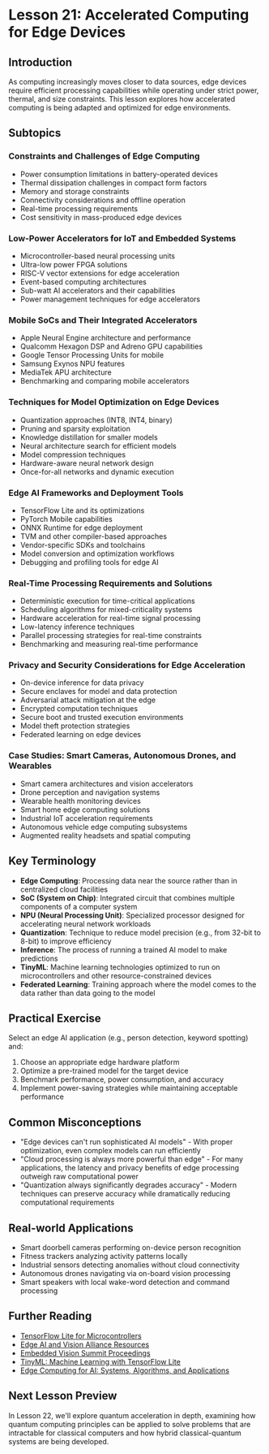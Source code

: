 # Lesson 21: Accelerated Computing for Edge Devices

## Introduction
As computing increasingly moves closer to data sources, edge devices require efficient processing capabilities while operating under strict power, thermal, and size constraints. This lesson explores how accelerated computing is being adapted and optimized for edge environments.

## Subtopics

### Constraints and Challenges of Edge Computing
- Power consumption limitations in battery-operated devices
- Thermal dissipation challenges in compact form factors
- Memory and storage constraints
- Connectivity considerations and offline operation
- Real-time processing requirements
- Cost sensitivity in mass-produced edge devices

### Low-Power Accelerators for IoT and Embedded Systems
- Microcontroller-based neural processing units
- Ultra-low power FPGA solutions
- RISC-V vector extensions for edge acceleration
- Event-based computing architectures
- Sub-watt AI accelerators and their capabilities
- Power management techniques for edge accelerators

### Mobile SoCs and Their Integrated Accelerators
- Apple Neural Engine architecture and performance
- Qualcomm Hexagon DSP and Adreno GPU capabilities
- Google Tensor Processing Units for mobile
- Samsung Exynos NPU features
- MediaTek APU architecture
- Benchmarking and comparing mobile accelerators

### Techniques for Model Optimization on Edge Devices
- Quantization approaches (INT8, INT4, binary)
- Pruning and sparsity exploitation
- Knowledge distillation for smaller models
- Neural architecture search for efficient models
- Model compression techniques
- Hardware-aware neural network design
- Once-for-all networks and dynamic execution

### Edge AI Frameworks and Deployment Tools
- TensorFlow Lite and its optimizations
- PyTorch Mobile capabilities
- ONNX Runtime for edge deployment
- TVM and other compiler-based approaches
- Vendor-specific SDKs and toolchains
- Model conversion and optimization workflows
- Debugging and profiling tools for edge AI

### Real-Time Processing Requirements and Solutions
- Deterministic execution for time-critical applications
- Scheduling algorithms for mixed-criticality systems
- Hardware acceleration for real-time signal processing
- Low-latency inference techniques
- Parallel processing strategies for real-time constraints
- Benchmarking and measuring real-time performance

### Privacy and Security Considerations for Edge Acceleration
- On-device inference for data privacy
- Secure enclaves for model and data protection
- Adversarial attack mitigation at the edge
- Encrypted computation techniques
- Secure boot and trusted execution environments
- Model theft protection strategies
- Federated learning on edge devices

### Case Studies: Smart Cameras, Autonomous Drones, and Wearables
- Smart camera architectures and vision accelerators
- Drone perception and navigation systems
- Wearable health monitoring devices
- Smart home edge computing solutions
- Industrial IoT acceleration requirements
- Autonomous vehicle edge computing subsystems
- Augmented reality headsets and spatial computing

## Key Terminology
- **Edge Computing**: Processing data near the source rather than in centralized cloud facilities
- **SoC (System on Chip)**: Integrated circuit that combines multiple components of a computer system
- **NPU (Neural Processing Unit)**: Specialized processor designed for accelerating neural network workloads
- **Quantization**: Technique to reduce model precision (e.g., from 32-bit to 8-bit) to improve efficiency
- **Inference**: The process of running a trained AI model to make predictions
- **TinyML**: Machine learning technologies optimized to run on microcontrollers and other resource-constrained devices
- **Federated Learning**: Training approach where the model comes to the data rather than data going to the model

## Practical Exercise
Select an edge AI application (e.g., person detection, keyword spotting) and:
1. Choose an appropriate edge hardware platform
2. Optimize a pre-trained model for the target device
3. Benchmark performance, power consumption, and accuracy
4. Implement power-saving strategies while maintaining acceptable performance

## Common Misconceptions
- "Edge devices can't run sophisticated AI models" - With proper optimization, even complex models can run efficiently
- "Cloud processing is always more powerful than edge" - For many applications, the latency and privacy benefits of edge processing outweigh raw computational power
- "Quantization always significantly degrades accuracy" - Modern techniques can preserve accuracy while dramatically reducing computational requirements

## Real-world Applications
- Smart doorbell cameras performing on-device person recognition
- Fitness trackers analyzing activity patterns locally
- Industrial sensors detecting anomalies without cloud connectivity
- Autonomous drones navigating via on-board vision processing
- Smart speakers with local wake-word detection and command processing

## Further Reading
- [TensorFlow Lite for Microcontrollers](https://www.tensorflow.org/lite/microcontrollers)
- [Edge AI and Vision Alliance Resources](https://www.edge-ai-vision.com/)
- [Embedded Vision Summit Proceedings](https://embeddedvisionsummit.com/)
- [TinyML: Machine Learning with TensorFlow Lite](https://www.oreilly.com/library/view/tinyml/9781492052036/)
- [Edge Computing for AI: Systems, Algorithms, and Applications](https://www.morganclaypool.com/doi/abs/10.2200/S01015ED1V01Y202009CAC051)

## Next Lesson Preview
In Lesson 22, we'll explore quantum acceleration in depth, examining how quantum computing principles can be applied to solve problems that are intractable for classical computers and how hybrid classical-quantum systems are being developed.